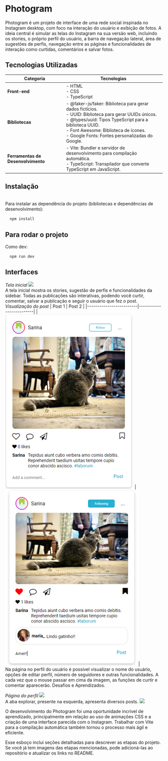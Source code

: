 # Photogram

Photogram é um projeto de interface de uma rede social inspirada no Instagram desktop, com foco na interação do usuário e exibição de fotos. A ideia central é simular as telas do Instagram na sua versão web, incluindo os stories, o próprio perfil do usuário, a barra de navegação lateral, área de sugestões de perfis, navegação entre as páginas e funcionalidades de interação como curtidas, comentários e salvar fotos.

## Tecnologias Utilizadas

| **Categoria**                      | **Tecnologias**                                                                                                                                                                                                                                                  |
| ---------------------------------- | ---------------------------------------------------------------------------------------------------------------------------------------------------------------------------------------------------------------------------------------------------------------- |
| **Front-end**                      | - HTML<br>- CSS<br>- TypeScript                                                                                                                                                                                                                                  |
| **Bibliotecas**                    | - @faker-js/faker: Biblioteca para gerar dados fictícios.<br>- UUID: Biblioteca para gerar UUIDs únicos.<br>- @types/uuid: Tipos TypeScript para a biblioteca UUID.<br>- Font Awesome: Biblioteca de ícones.<br>- Google Fonts: Fontes personalizadas do Google. |
| **Ferramentas de Desenvolvimento** | - Vite: Bundler e servidor de desenvolvimento para compilação automática.<br>- TypeScript: Transpilador que converte TypeScript em JavaScript.                                                                                                                   |

## Instalação

<br>Para instalar as dependência do projeto (bibliotecas e dependências de desenvolvimento):

```bash
  npm install
```

## Para rodar o projeto

Como dev:

```bash
  npm run dev
```

## Interfaces

_Tela inicial_
![](imagens-projeto.image.png)
<br>A tela inicial mostra os stories, sugestão de perfis e funcionalidades da sidebar. Todas as publicações são interativas, podendo você curtir, comentar, salvar a publicação e seguir o usuário que fez o post.
_Visualização do post_
| Post 1 | Post 2 |
|-------------------------|-------------------------|
| ![](image-2.png) | ![](image-3.png)|
<br>Na página no perfil do usuário é possível visualizar o nome do usuário, opções de editar perfil, número de seguidores e outras funcionalidades. A cada vez que o mouse passar em cima da imagem, as funções de curtir e comentar aparecerão.
Desafios e Aprendizados.<br>

_Página do perfil_
![](image-4.png)
<br> A aba explorar, presente na esquerda, apresenta diversos posts.
![](image-5.png)

O desenvolvimento do Photogram foi uma oportunidade incrível de aprendizado, principalmente em relação ao uso de animações CSS e a criação de uma interface parecida com o Instagram. Trabalhar com Vite para a compilação automática também tornou o processo mais ágil e eficiente.

Esse esboço inclui seções detalhadas para descrever as etapas do projeto. Se você já tem imagens das etapas mencionadas, pode adicioná-las ao repositório e atualizar os links no README.
